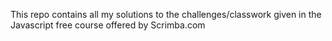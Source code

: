 This repo contains all my solutions to the challenges/classwork given in the Javascript free course offered by Scrimba.com
